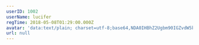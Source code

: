 ```yaml
---
userID: 1002
userName: lucifer
regTime: 2018-05-08T01:29:00.000Z
avatar: 'data:text/plain; charset=utf-8;base64,NDA0IHBhZ2Ugbm90IGZvdW5kCg=='
url: null
---
```



